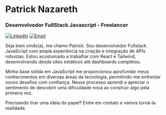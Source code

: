 # Patrick Nazareth

### Desenvolvedor FullStack Javascript - Freelancer

[![LinkedIn](https://img.shields.io/badge/PatrickNazareth-011826?style=for-the-badge&logo=linkedin&logoColor=white)](https://www.linkedin.com/in/patrick-nazareth-dev/)
[![Email](https://img.shields.io/badge/patrickn.cointact@gmail.com-011826?style=for-the-badge&logo=gmail&logoColor=white)](mailto:patrickn.cointact@gmail.com)


Seja bem vindo(a), me chamo Patrick. Sou desenvolvedor Fullstack JavaScript com ampla experiência na criação e integração de APIs robustas. Estou acostumado a trabalhar com React e Tailwind, desenvolvendo desde sites estáticos até dashboards completos.

Minha base sólida em JavaScript me proporcionou aprofundar meus conhecimentos em diversas áreas da tecnologia, permitindo-me enfrentar novos desafios com confiança. Nesse processo aprendi a apreciar o sentimento de descobrir uma dificuldade nova ao construir algo pela primeira vez.

Precisando tirar uma ideia do papel? Entre em contato e vamos torná-la realidade.
